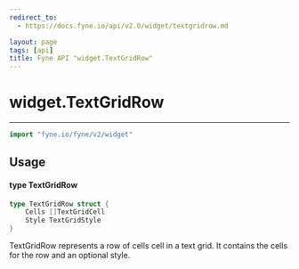 ```yaml
---
redirect_to:
  - https://docs.fyne.io/api/v2.0/widget/textgridrow.md

layout: page
tags: [api]
title: Fyne API "widget.TextGridRow"
---
```



# widget.TextGridRow
---
```go
import "fyne.io/fyne/v2/widget"
```

## Usage

#### type TextGridRow

```go
type TextGridRow struct {
	Cells []TextGridCell
	Style TextGridStyle
}
```

TextGridRow represents a row of cells cell in a text grid. It contains the cells for the row and an optional style.

